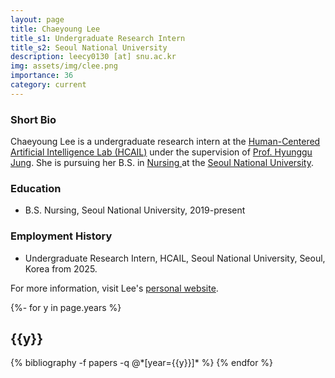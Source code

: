 ```yaml
---
layout: page
title: Chaeyoung Lee
title_s1: Undergraduate Research Intern
title_s2: Seoul National University
description: leecy0130 [at] snu.ac.kr
img: assets/img/clee.png
importance: 36
category: current
---
```


### Short Bio
<p>Chaeyoung Lee is a undergraduate research intern at the <a href="https://hcail.snu.ac.kr">Human-Centered Artificial Intelligence Lab (HCAIL)</a> under the supervision of <a href="http://hyunggujung.com">Prof. Hyunggu Jung</a>.
She is pursuing her B.S. in <a href="https://nursing.snu.ac.kr/">Nursing </a>at the <a href="https://www.snu.ac.kr/">Seoul National University</a>.</p>

### Education
<ul>
<li>B.S. Nursing, Seoul National University, 2019-present</li>
</ul>

### Employment History
<ul>
<li>Undergraduate Research Intern, HCAIL, Seoul National University, Seoul, Korea from 2025.</li>
</ul>

For more information, visit Lee's [personal website](https://its-chaeyounglee.github.io/).

<!-- _pages/publications.md -->
<div class="publications">

{%- for y in page.years %}
  <h2 class="year">{{y}}</h2>
  {% bibliography -f papers -q @*[year={{y}}]* %}
{% endfor %}

</div>
